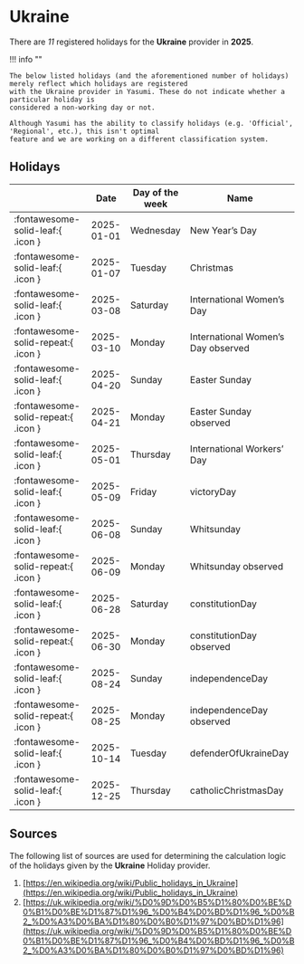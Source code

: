 # Ukraine

There are _11_ registered holidays for the **Ukraine** provider in **2025**.

!!! info ""

    The below listed holidays (and the aforementioned number of holidays) merely reflect which holidays are registered
    with the Ukraine provider in Yasumi. These do not indicate whether a particular holiday is
    considered a non-working day or not.

    Although Yasumi has the ability to classify holidays (e.g. 'Official', 'Regional', etc.), this isn't optimal
    feature and we are working on a different classification system.

## Holidays

|     | Date | Day of the week | Name |
| --- | ---- | --------------- | ---- |
| :fontawesome-solid-leaf:{ .icon } | 2025-01-01 | Wednesday | New Year’s Day |
| :fontawesome-solid-leaf:{ .icon } | 2025-01-07 | Tuesday | Christmas |
| :fontawesome-solid-leaf:{ .icon } | 2025-03-08 | Saturday | International Women’s Day |
| :fontawesome-solid-repeat:{ .icon } | 2025-03-10 | Monday | International Women’s Day observed |
| :fontawesome-solid-leaf:{ .icon } | 2025-04-20 | Sunday | Easter Sunday |
| :fontawesome-solid-repeat:{ .icon } | 2025-04-21 | Monday | Easter Sunday observed |
| :fontawesome-solid-leaf:{ .icon } | 2025-05-01 | Thursday | International Workers’ Day |
| :fontawesome-solid-leaf:{ .icon } | 2025-05-09 | Friday | victoryDay |
| :fontawesome-solid-leaf:{ .icon } | 2025-06-08 | Sunday | Whitsunday |
| :fontawesome-solid-repeat:{ .icon } | 2025-06-09 | Monday | Whitsunday observed |
| :fontawesome-solid-leaf:{ .icon } | 2025-06-28 | Saturday | constitutionDay |
| :fontawesome-solid-repeat:{ .icon } | 2025-06-30 | Monday | constitutionDay observed |
| :fontawesome-solid-leaf:{ .icon } | 2025-08-24 | Sunday | independenceDay |
| :fontawesome-solid-repeat:{ .icon } | 2025-08-25 | Monday | independenceDay observed |
| :fontawesome-solid-leaf:{ .icon } | 2025-10-14 | Tuesday | defenderOfUkraineDay |
| :fontawesome-solid-leaf:{ .icon } | 2025-12-25 | Thursday | catholicChristmasDay |

## Sources

The following list of sources are used for determining the calculation logic of
the holidays given by the **Ukraine** Holiday provider.

1. [https://en.wikipedia.org/wiki/Public_holidays_in_Ukraine](https://en.wikipedia.org/wiki/Public_holidays_in_Ukraine)
1. [https://uk.wikipedia.org/wiki/%D0%9D%D0%B5%D1%80%D0%BE%D0%B1%D0%BE%D1%87%D1%96_%D0%B4%D0%BD%D1%96_%D0%B2_%D0%A3%D0%BA%D1%80%D0%B0%D1%97%D0%BD%D1%96](https://uk.wikipedia.org/wiki/%D0%9D%D0%B5%D1%80%D0%BE%D0%B1%D0%BE%D1%87%D1%96_%D0%B4%D0%BD%D1%96_%D0%B2_%D0%A3%D0%BA%D1%80%D0%B0%D1%97%D0%BD%D1%96)
